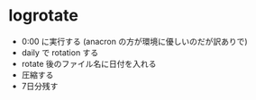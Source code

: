 # logrotate

- 0:00 に実行する (anacron の方が環境に優しいのだが訳ありで)
- daily で rotation する
- rotate 後のファイル名に日付を入れる
- 圧縮する
- 7日分残す
